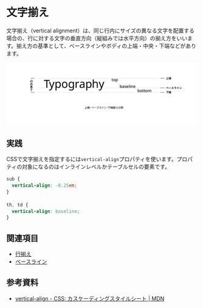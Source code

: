 # 文字揃え

文字揃え（vertical alignment）は、同じ行内にサイズの異なる文字を配置する場合の、行に対する文字の垂直方向（縦組みでは水平方向）の揃え方をいいます。揃え方の基準として、ベースラインやボディの上端・中央・下端などがあります。

![上端・ベースライン・下端揃えの例](../images/vertical-alignment.png)

## 実践

CSSで文字揃えを指定するには`vertical-align`プロパティを使います。プロパティの対象になるのはインラインレベルかテーブルセルの要素です。

```css
sub {
  vertical-align: -0.25em;
}

th, td {
  vertical-align: baseline;
}
```

## 関連項目

- [行揃え](./text-alignment.md)
- [ベースライン](./baseline.md)

## 参考資料

- [vertical-align - CSS: カスケーディングスタイルシート | MDN](https://developer.mozilla.org/ja/docs/Web/CSS/vertical-align)
